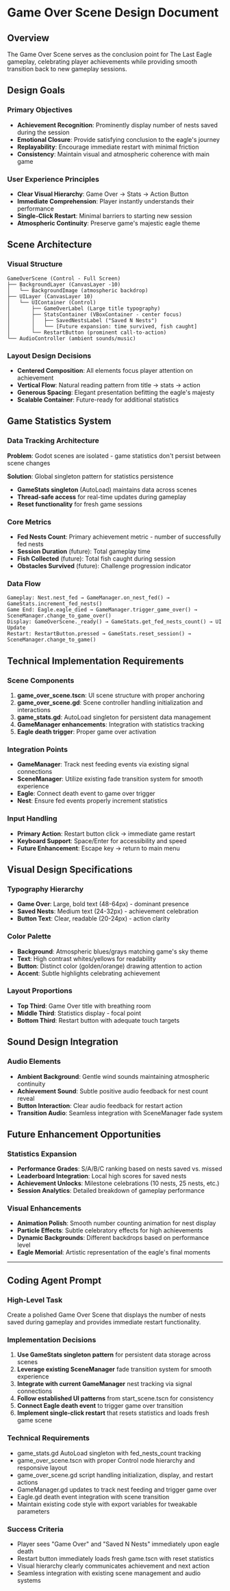 # Game Over Scene Design Document

## Overview
The Game Over Scene serves as the conclusion point for The Last Eagle gameplay, celebrating player achievements while providing smooth transition back to new gameplay sessions.

## Design Goals

### Primary Objectives
- **Achievement Recognition**: Prominently display number of nests saved during the session
- **Emotional Closure**: Provide satisfying conclusion to the eagle's journey
- **Replayability**: Encourage immediate restart with minimal friction
- **Consistency**: Maintain visual and atmospheric coherence with main game

### User Experience Principles
- **Clear Visual Hierarchy**: Game Over → Stats → Action Button
- **Immediate Comprehension**: Player instantly understands their performance
- **Single-Click Restart**: Minimal barriers to starting new session
- **Atmospheric Continuity**: Preserve game's majestic eagle theme

## Scene Architecture

### Visual Structure
```
GameOverScene (Control - Full Screen)
├── BackgroundLayer (CanvasLayer -10)
│   └── BackgroundImage (atmospheric backdrop)
├── UILayer (CanvasLayer 10)
│   └── UIContainer (Control)
│       ├── GameOverLabel (Large title typography)
│       ├── StatsContainer (VBoxContainer - center focus)
│       │   ├── SavedNestsLabel ("Saved N Nests")
│       │   └── [Future expansion: time survived, fish caught]
│       └── RestartButton (prominent call-to-action)
└── AudioController (ambient sounds/music)
```

### Layout Design Decisions
- **Centered Composition**: All elements focus player attention on achievement
- **Vertical Flow**: Natural reading pattern from title → stats → action
- **Generous Spacing**: Elegant presentation befitting the eagle's majesty
- **Scalable Container**: Future-ready for additional statistics

## Game Statistics System

### Data Tracking Architecture
**Problem**: Godot scenes are isolated - game statistics don't persist between scene changes

**Solution**: Global singleton pattern for statistics persistence
- **GameStats singleton** (AutoLoad) maintains data across scenes
- **Thread-safe access** for real-time updates during gameplay
- **Reset functionality** for fresh game sessions

### Core Metrics
- **Fed Nests Count**: Primary achievement metric - number of successfully fed nests
- **Session Duration** (future): Total gameplay time
- **Fish Collected** (future): Total fish caught during session
- **Obstacles Survived** (future): Challenge progression indicator

### Data Flow
```
Gameplay: Nest.nest_fed → GameManager.on_nest_fed() → GameStats.increment_fed_nests()
Game End: Eagle.eagle_died → GameManager.trigger_game_over() → SceneManager.change_to_game_over()
Display: GameOverScene._ready() → GameStats.get_fed_nests_count() → UI Update
Restart: RestartButton.pressed → GameStats.reset_session() → SceneManager.change_to_game()
```

## Technical Implementation Requirements

### Scene Components
1. **game_over_scene.tscn**: UI scene structure with proper anchoring
2. **game_over_scene.gd**: Scene controller handling initialization and interactions
3. **game_stats.gd**: AutoLoad singleton for persistent data management
4. **GameManager enhancements**: Integration with statistics tracking
5. **Eagle death trigger**: Proper game over activation

### Integration Points
- **GameManager**: Track nest feeding events via existing signal connections
- **SceneManager**: Utilize existing fade transition system for smooth experience
- **Eagle**: Connect death event to game over trigger
- **Nest**: Ensure fed events properly increment statistics

### Input Handling
- **Primary Action**: Restart button click → immediate game restart
- **Keyboard Support**: Space/Enter for accessibility and speed
- **Future Enhancement**: Escape key → return to main menu

## Visual Design Specifications

### Typography Hierarchy
- **Game Over**: Large, bold text (48-64px) - dominant presence
- **Saved Nests**: Medium text (24-32px) - achievement celebration
- **Button Text**: Clear, readable (20-24px) - action clarity

### Color Palette
- **Background**: Atmospheric blues/grays matching game's sky theme
- **Text**: High contrast whites/yellows for readability
- **Button**: Distinct color (golden/orange) drawing attention to action
- **Accent**: Subtle highlights celebrating achievement

### Layout Proportions
- **Top Third**: Game Over title with breathing room
- **Middle Third**: Statistics display - focal point
- **Bottom Third**: Restart button with adequate touch targets

## Sound Design Integration

### Audio Elements
- **Ambient Background**: Gentle wind sounds maintaining atmospheric continuity
- **Achievement Sound**: Subtle positive audio feedback for nest count reveal
- **Button Interaction**: Clear audio feedback for restart action
- **Transition Audio**: Seamless integration with SceneManager fade system

## Future Enhancement Opportunities

### Statistics Expansion
- **Performance Grades**: S/A/B/C ranking based on nests saved vs. missed
- **Leaderboard Integration**: Local high scores for saved nests
- **Achievement Unlocks**: Milestone celebrations (10 nests, 25 nests, etc.)
- **Session Analytics**: Detailed breakdown of gameplay performance

### Visual Enhancements
- **Animation Polish**: Smooth number counting animation for nest display
- **Particle Effects**: Subtle celebratory effects for high achievements
- **Dynamic Backgrounds**: Different backdrops based on performance level
- **Eagle Memorial**: Artistic representation of the eagle's final moments

---

## Coding Agent Prompt

### High-Level Task
Create a polished Game Over Scene that displays the number of nests saved during gameplay and provides immediate restart functionality.

### Implementation Decisions
1. **Use GameStats singleton pattern** for persistent data storage across scenes
2. **Leverage existing SceneManager** fade transition system for smooth experience  
3. **Integrate with current GameManager** nest tracking via signal connections
4. **Follow established UI patterns** from start_scene.tscn for consistency
5. **Connect Eagle death event** to trigger game over transition
6. **Implement single-click restart** that resets statistics and loads fresh game scene

### Technical Requirements
- game_stats.gd AutoLoad singleton with fed_nests_count tracking
- game_over_scene.tscn with proper Control node hierarchy and responsive layout
- game_over_scene.gd script handling initialization, display, and restart actions
- GameManager.gd updates to track nest feeding and trigger game over
- Eagle.gd death event integration with scene transition
- Maintain existing code style with export variables for tweakable parameters

### Success Criteria
- Player sees "Game Over" and "Saved N Nests" immediately upon eagle death
- Restart button immediately loads fresh game.tscn with reset statistics
- Visual hierarchy clearly communicates achievement and next action
- Seamless integration with existing scene management and audio systems
